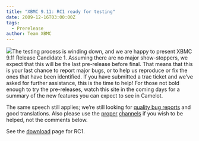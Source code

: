```yaml
---
title: "XBMC 9.11: RC1 ready for testing"
date: 2009-12-16T03:00:00Z
tags:
  - Prerelease
author: Team XBMC
---
```


![](/images/blog/logo.webp)The testing process is winding down, and we are happy to present XBMC 9.11 Release Candidate 1. Assuming there are no major show-stoppers, we expect that this will be the last pre-release before final. That means that this is your last chance to report major bugs, or to help us reproduce or fix the ones that have been identified. If you have submitted a trac ticket and we’ve asked for further assistance, this is the time to help! For those not bold enough to try the pre-releases, watch this site in the coming days for a summary of the new features you can expect to see in Camelot.

The same speech still applies; we’re still looking for [quality bug reports](https://kodi.wiki/view/HOW-TO_submit_a_proper_Bug_Report) and good translations. Also please use the [proper](https://forum.kodi.tv/) [channels](http://trac.xbmc.org) if you wish to be helped, not the comments below.

See the [download](https://kodi.wiki/download/) page for RC1.

